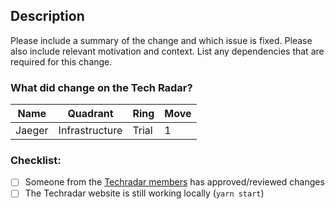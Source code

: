 ## Description

Please include a summary of the change and which issue is fixed. Please also include relevant motivation and context.
List any dependencies that are required for this change. 

### What did change on the Tech Radar?
|Name|Quadrant|Ring|Move|
|---|---|---|---|
|Jaeger|Infrastructure	|Trial|1|

### Checklist:
- [ ] Someone from the [Techradar members](https://productsup.atlassian.net/wiki/spaces/EN/pages/1815380194/Tech+Radar#Who-is-part-of-the-Tech-Radar-board?) has approved/reviewed changes
- [ ] The Techradar website is still working locally (```yarn start```)